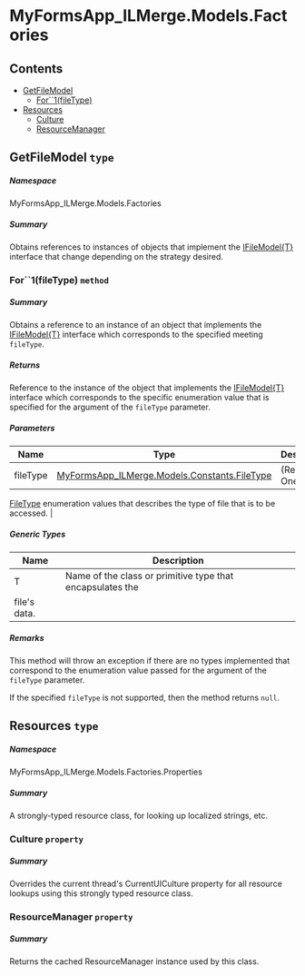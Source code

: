<a name='assembly'></a>
# MyFormsApp_ILMerge.Models.Factories

## Contents

- [GetFileModel](#T-MyFormsApp_ILMerge-Models-Factories-GetFileModel 'MyFormsApp_ILMerge.Models.Factories.GetFileModel')
  - [For\`\`1(fileType)](#M-MyFormsApp_ILMerge-Models-Factories-GetFileModel-For``1-MyFormsApp_ILMerge-Models-Constants-FileType- 'MyFormsApp_ILMerge.Models.Factories.GetFileModel.For``1(MyFormsApp_ILMerge.Models.Constants.FileType)')
- [Resources](#T-MyFormsApp_ILMerge-Models-Factories-Properties-Resources 'MyFormsApp_ILMerge.Models.Factories.Properties.Resources')
  - [Culture](#P-MyFormsApp_ILMerge-Models-Factories-Properties-Resources-Culture 'MyFormsApp_ILMerge.Models.Factories.Properties.Resources.Culture')
  - [ResourceManager](#P-MyFormsApp_ILMerge-Models-Factories-Properties-Resources-ResourceManager 'MyFormsApp_ILMerge.Models.Factories.Properties.Resources.ResourceManager')

<a name='T-MyFormsApp_ILMerge-Models-Factories-GetFileModel'></a>
## GetFileModel `type`

##### Namespace

MyFormsApp_ILMerge.Models.Factories

##### Summary

Obtains references to instances of objects that implement the
[IFileModel{T}](#T-MyFormsApp_ILMerge-Models-Interfaces-IFileModel{T} 'MyFormsApp_ILMerge.Models.Interfaces.IFileModel{T}') interface
that change depending on the strategy desired.

<a name='M-MyFormsApp_ILMerge-Models-Factories-GetFileModel-For``1-MyFormsApp_ILMerge-Models-Constants-FileType-'></a>
### For\`\`1(fileType) `method`

##### Summary

Obtains a reference to an instance of an object that implements the
[IFileModel{T}](#T-MyFormsApp_ILMerge-Models-Interfaces-IFileModel{T} 'MyFormsApp_ILMerge.Models.Interfaces.IFileModel{T}') interface
which corresponds to the specified meeting `fileType`.

##### Returns

Reference to the instance of the object that implements the
[IFileModel{T}](#T-MyFormsApp_ILMerge-Models-Interfaces-IFileModel{T} 'MyFormsApp_ILMerge.Models.Interfaces.IFileModel{T}') interface
which corresponds to the specific enumeration value that is specified for the
argument of the `fileType` parameter.

##### Parameters

| Name | Type | Description |
| ---- | ---- | ----------- |
| fileType | [MyFormsApp_ILMerge.Models.Constants.FileType](#T-MyFormsApp_ILMerge-Models-Constants-FileType 'MyFormsApp_ILMerge.Models.Constants.FileType') | (Required.) One of the
[FileType](#T-MyFormsApp_ILMerge-Models-Constants-FileType 'MyFormsApp_ILMerge.Models.Constants.FileType') enumeration
values that describes the type of file that is to be accessed. |

##### Generic Types

| Name | Description |
| ---- | ----------- |
| T | Name of the class or primitive type that encapsulates the
file's data. |

##### Remarks

This method will throw an exception if there are no types implemented
that correspond to the enumeration value passed for the argument of the
`fileType` parameter.



If the specified `fileType` is not supported, then the method
returns `null`.

<a name='T-MyFormsApp_ILMerge-Models-Factories-Properties-Resources'></a>
## Resources `type`

##### Namespace

MyFormsApp_ILMerge.Models.Factories.Properties

##### Summary

A strongly-typed resource class, for looking up localized strings, etc.

<a name='P-MyFormsApp_ILMerge-Models-Factories-Properties-Resources-Culture'></a>
### Culture `property`

##### Summary

Overrides the current thread's CurrentUICulture property for all resource lookups using this strongly typed resource class.

<a name='P-MyFormsApp_ILMerge-Models-Factories-Properties-Resources-ResourceManager'></a>
### ResourceManager `property`

##### Summary

Returns the cached ResourceManager instance used by this class.
